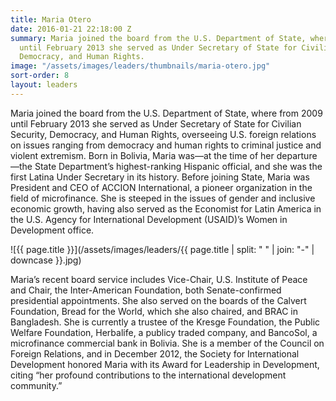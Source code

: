 ```yaml
---
title: Maria Otero
date: 2016-01-21 22:18:00 Z
summary: Maria joined the board from the U.S. Department of State, where from 2009
  until February 2013 she served as Under Secretary of State for Civilian Security,
  Democracy, and Human Rights.
image: "/assets/images/leaders/thumbnails/maria-otero.jpg"
sort-order: 8
layout: leaders
---
```


Maria joined the board from the U.S. Department of State, where from 2009 until February 2013 she served as Under Secretary of State for Civilian Security, Democracy, and Human Rights, overseeing U.S. foreign relations on issues ranging from democracy and human rights to criminal justice and violent extremism. Born in Bolivia, Maria was—at the time of her departure—the State Department’s highest-ranking Hispanic official, and she was the first Latina Under Secretary in its history. Before joining State, Maria was President and CEO of ACCION International, a pioneer organization in the field of microfinance. She is steeped in the issues of gender and inclusive economic growth, having also served as the Economist for Latin America in the U.S. Agency for International Development (USAID)’s Women in Development office.

![{{ page.title }}](/assets/images/leaders/{{ page.title | split: " " | join: "-" | downcase }}.jpg)

Maria’s recent board service includes Vice-Chair, U.S. Institute of Peace and Chair, the Inter-American Foundation, both Senate-confirmed presidential appointments. She also served on the boards of the Calvert Foundation, Bread for the World, which she also chaired, and BRAC in Bangladesh. She is currently a trustee of the Kresge Foundation, the Public Welfare Foundation, Herbalife, a publicy traded company, and BancoSol, a microfinance commercial bank in Bolivia. She is a member of the Council on Foreign Relations, and in December 2012, the Society for International Development honored Maria with its Award for Leadership in Development, citing “her profound contributions to the international development community.”
